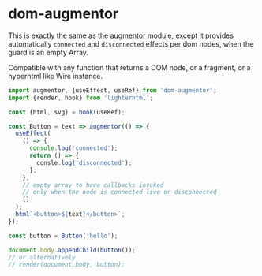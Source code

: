 # dom-augmentor

This is exactly the same as the [augmentor](https://github.com/WebReflection/augmentor) module, except it provides automatically `connected` and `disconnected` effects per dom nodes, when the guard is an empty Array.

Compatible with any function that returns a DOM node, or a fragment, or a hyperhtml like Wire instance.

```js
import augmentor, {useEffect, useRef} from 'dom-augmentor';
import {render, hook} from 'lighterhtml';

const {html, svg} = hook(useRef);

const Button = text => augmentor(() => {
  useEffect(
    () => {
      console.log('connected');
      return () => {
        consle.log('disconnected');
      };
    },
    // empty array to have callbacks invoked
    // only when the node is connected live or disconnected
    []
  );
  html`<button>${text}</button>`;
});

const button = Button('hello');

document.body.appendChild(button());
// or alternatively
// render(document.body, button);

```
